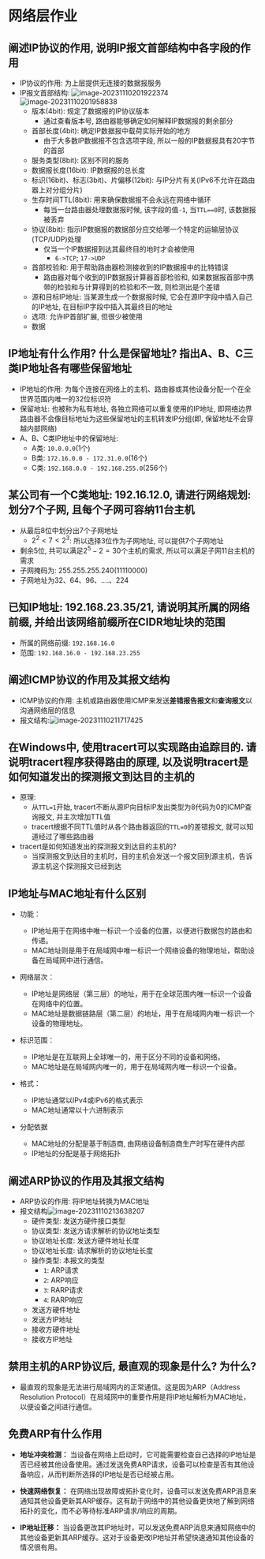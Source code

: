 # 网络层作业

## 阐述IP协议的作用, 说明IP报文首部结构中各字段的作用

- IP协议的作用: 为上层提供无连接的数据报服务
- IP报文首部结构: ![image-20231110201922374](https://raw.githubusercontent.com/alwaysmissin/picgo/main/image-20231110201922374.png)![image-20231110201958838](https://raw.githubusercontent.com/alwaysmissin/picgo/main/image-20231110201958838.png)
  - 版本(4bit): 规定了数据报的IP协议版本
    - 通过查看版本号, 路由器能够确定如何解释IP数据报的剩余部分
  - 首部长度(4bit): 确定IP数据报中载荷实际开始的地方
    - 由于大多数IP数据报不包含选项字段, 所以一般的IP数据报具有20字节的首部
  - 服务类型(8bit): 区别不同的服务
  - 数据报长度(16bit): IP数据报的总长度
  - 标识(16bit)、标志(3bit)、片偏移(12bit): 与IP分片有关(IPv6不允许在路由器上对分组分片)
  - 生存时间TTL(8bit): 用来确保数据报不会永远在网络中循环
    - 每当一台路由器处理数据报时候, 该字段的值`-1`, 当`TTL==0`时, 该数据报被丢弃
  - 协议(8bit): 指示IP数据报的数据部分应交给哪一个特定的运输层协议(TCP/UDP)处理
    - 仅当一个IP数据报到达其最终目的地时才会被使用
      - `6->TCP`; `17->UDP`
  - 首部校验和: 用于帮助路由器检测接收到的IP数据报中的比特错误
    - 路由器对每个收到的IP数据报计算器首部检验和, 如果数据报首部中携带的检验和与计算得到的检验和不一致, 则检测出是个差错
  - 源和目标IP地址: 当某源生成一个数据报时候, 它会在源IP字段中插入自己的IP地址, 在目标IP字段中插入其最终目的地址
  - 选项: 允许IP首部扩展, 但很少被使用
  - 数据

## IP地址有什么作用? 什么是保留地址? 指出A、B、C三类IP地址各有哪些保留地址

- IP地址的作用: 为每个连接在网络上的主机、路由器或其他设备分配一个在全世界范围内唯一的32位标识符
- 保留地址: 也被称为私有地址, 各独立网络可以重复使用的IP地址, 即网络边界路由器不会像目标地址为这些保留地址的主机转发IP分组(即, 保留地址不会穿越内部网络)
- A、B、C类IP地址中的保留地址:
  - A类: `10.0.0.0`(1个)
  - B类: `172.16.0.0 - 172.31.0.0`(16个)
  - C类: `192.168.0.0 - 192.168.255.0`(256个)

## 某公司有一个C类地址: 192.16.12.0, 请进行网络规划: 划分7个子网, 且每个子网可容纳11台主机

- 从最后8位中划分出7个子网地址
  - $2^2<7<2^3$: 所以选择3位作为子网地址, 可以提供7个子网地址
- 剩余5位, 共可以满足$2^{5}-2=30$个主机的需求, 所以可以满足子网11台主机的需求
- 子网掩码为: 255.255.255.240(11110000)
- 子网地址为32、64、96、....、224

## 已知IP地址: 192.168.23.35/21, 请说明其所属的网络前缀, 并给出该网络前缀所在CIDR地址块的范围

- 所属的网络前缀: `192.168.16.0`
- 范围: `192.168.16.0 - 192.168.23.255`

## 阐述ICMP协议的作用及其报文结构

- ICMP协议的作用: 主机或路由器使用ICMP来发送**差错报告报文**和**查询报文**以沟通网络层的信息
- 报文结构:![image-20231110211717425](https://raw.githubusercontent.com/alwaysmissin/picgo/main/image-20231110211717425.png)

## 在Windows中, 使用tracert可以实现路由追踪目的. 请说明tracert程序获得路由的原理, 以及说明tracert是如何知道发出的探测报文到达目的主机的

- 原理: 
  - 从`TTL=1`开始, tracert不断从源IP向目标IP发出类型为8代码为0的ICMP查询报文, 并主次增加TTL值
  - tracert根据不同TTL值时从各个路由器返回的`TTL=0`的差错报文, 就可以知道经过了哪些路由器
- tracert是如何知道发出的探测报文到达目的主机的? 
  - 当探测报文到达目的主机时，目的主机会发送一个报文回到源主机，告诉源主机这个探测报文已经到达

## IP地址与MAC地址有什么区别

- 功能：
  - IP地址用于在网络中唯一标识一个设备的位置，以便进行数据包的路由和传递。
  - MAC地址则是用于在局域网中唯一标识一个网络设备的物理地址，帮助设备在局域网中进行通信。

- 网络层次：
  - IP地址是网络层（第三层）的地址，用于在全球范围内唯一标识一个设备在网络中的位置。
  - MAC地址是数据链路层（第二层）的地址，用于在局域网内唯一标识一个设备的物理地址。

- 标识范围：
  - IP地址是在互联网上全球唯一的，用于区分不同的设备和网络。
  - MAC地址是在局域网内唯一的，用于在局域网内唯一标识一个设备。

- 格式：
  - IP地址通常以IPv4或IPv6的格式表示
  - MAC地址通常以十六进制表示
- 分配依据
  - MAC地址的分配是基于制造商, 由网络设备制造商生产时写在硬件内部
  - IP地址的分配是基于网络拓扑

## 阐述ARP协议的作用及其报文结构

- ARP协议的作用: 将IP地址转换为MAC地址
- 报文结构![image-20231110213638207](https://raw.githubusercontent.com/alwaysmissin/picgo/main/image-20231110213638207.png)
  - 硬件类型: 发送方硬件接口类型
  - 协议类型: 发送方请求解析的协议地址类型
  - 协议地址长度: 发送方硬件地址长度
  - 协议地址长度: 请求解析的协议地址长度
  - 操作类型: 本报文的类型
    - `1`: ARP请求
    - `2`: ARP响应
    - `3`: RARP请求
    - `4`: RARP响应
  - 发送方硬件地址
  - 发送方IP地址
  - 接收方硬件地址
  - 接收方IP地址

## 禁用主机的ARP协议后, 最直观的现象是什么? 为什么?

- 最直观的现象是无法进行局域网内的正常通信。这是因为ARP（Address Resolution Protocol）在局域网中的重要作用是将IP地址解析为MAC地址，以便设备之间进行通信。

## 免费ARP有什么作用

- **地址冲突检测：** 当设备在网络上启动时，它可能需要检查自己选择的IP地址是否已经被其他设备使用。通过发送免费ARP请求，设备可以检查是否有其他设备响应，从而判断所选择的IP地址是否已经被占用。

- **快速网络恢复：** 在网络出现故障或拓扑变化时，设备可以发送免费ARP消息来通知其他设备更新其ARP缓存。这有助于网络中的其他设备更快地了解到网络拓扑的变化，而不必等待标准ARP请求/响应的周期。

- **IP地址迁移：** 当设备更改其IP地址时，可以发送免费ARP消息来通知网络中的其他设备更新其ARP缓存。这对于设备更改IP地址并希望快速通知其他设备的情况很有用。
